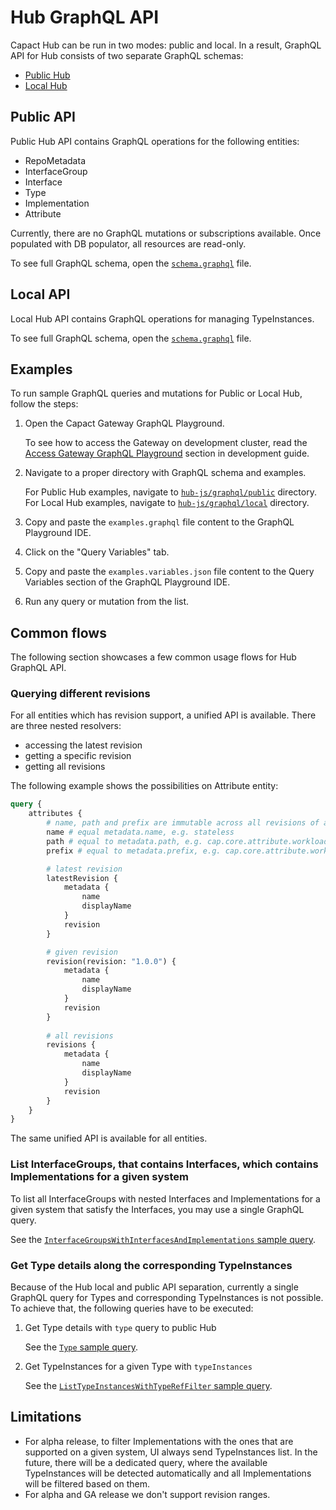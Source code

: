 # Hub GraphQL API

Capact Hub can be run in two modes: public and local. In a result, GraphQL API for Hub consists of two separate GraphQL schemas:
- [Public Hub](https://github.com/capactio/capact/tree/main/hub-js/graphql/public/schema.graphql)
- [Local Hub](https://github.com/capactio/capact/tree/main/hub-js/graphql/local/schema.graphql)

## Public API

Public Hub API contains GraphQL operations for the following entities:
- RepoMetadata
- InterfaceGroup
- Interface
- Type
- Implementation
- Attribute

Currently, there are no GraphQL mutations or subscriptions available. Once populated with DB populator, all resources are read-only.

To see full GraphQL schema, open the [`schema.graphql`](https://github.com/capactio/capact/tree/main/hub-js/graphql/public/schema.graphql) file.
 
## Local API

Local Hub API contains GraphQL operations for managing TypeInstances.

To see full GraphQL schema, open the [`schema.graphql`](https://github.com/capactio/capact/tree/main/hub-js/graphql/local/schema.graphql) file.

## Examples

To run sample GraphQL queries and mutations for Public or Local Hub, follow the steps:

1. Open the Capact Gateway GraphQL Playground.

   To see how to access the Gateway on development cluster, read the [Access Gateway GraphQL Playground](../development/development-guide.md#access-gateway-graphql-playground) section in development guide.

1. Navigate to a proper directory with GraphQL schema and examples.
   
   For Public Hub examples, navigate to [`hub-js/graphql/public`](https://github.com/capactio/capact/tree/main/hub-js/graphql/public) directory.
   For Local Hub examples, navigate to [`hub-js/graphql/local`](https://github.com/capactio/capact/tree/main/hub-js/graphql/local) directory.

2. Copy and paste the `examples.graphql` file content to the GraphQL Playground IDE.
3. Click on the "Query Variables" tab.
4. Copy and paste the `examples.variables.json` file content to the Query Variables section of the GraphQL Playground IDE.
5. Run any query or mutation from the list.

## Common flows

The following section showcases a few common usage flows for Hub GraphQL API.

### Querying different revisions

For all entities which has revision support, a unified API is available.
There are three nested resolvers:
- accessing the latest revision
- getting a specific revision
- getting all revisions

The following example shows the possibilities on Attribute entity:

```graphql
query {
    attributes {
        # name, path and prefix are immutable across all revisions of a given node.
        name # equal metadata.name, e.g. stateless
        path # equal to metadata.path, e.g. cap.core.attribute.workload.stateless
        prefix # equal to metadata.prefix, e.g. cap.core.attribute.workload

        # latest revision
        latestRevision {
            metadata {
                name
                displayName
            }
            revision
        }

        # given revision
        revision(revision: "1.0.0") {
            metadata {
                name
                displayName
            }
            revision
        }
        
        # all revisions
        revisions {
            metadata {
                name
                displayName
            }
            revision
        }
    }
}
```

The same unified API is available for all entities.

### List InterfaceGroups, that contains Interfaces, which contains Implementations for a given system 

To list all InterfaceGroups with nested Interfaces and Implementations for a given system that satisfy the Interfaces, you may use a single GraphQL query.

See the [`InterfaceGroupsWithInterfacesAndImplementations` sample query](https://github.com/capactio/capact/tree/main/hub-js/graphql/public/examples.graphql).

### Get Type details along the corresponding TypeInstances

Because of the Hub local and public API separation, currently a single GraphQL query for Types and corresponding TypeInstances is not possible.
To achieve that, the following queries have to be executed: 

1. Get Type details with `type` query to public Hub

   See the [`Type` sample query](https://github.com/capactio/capact/tree/main/hub-js/graphql/public/examples.graphql).
   
1. Get TypeInstances for a given Type with `typeInstances`

   See the [`ListTypeInstancesWithTypeRefFilter` sample query](https://github.com/capactio/capact/tree/main/hub-js/graphql/local/examples.graphql).

## Limitations

- For alpha release, to filter Implementations with the ones that are supported on a given system, UI always send TypeInstances list. In the future, there will be a dedicated query, where the available TypeInstances will be detected automatically and all Implementations will be filtered based on them.
- For alpha and GA release we don't support revision ranges.
